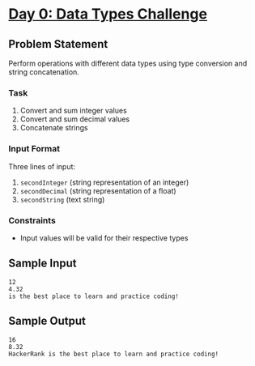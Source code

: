 
# [Day 0: Data Types Challenge](https://www.hackerrank.com/challenges/js10-data-types/problem)

## Problem Statement
Perform operations with different data types using type conversion and string concatenation.

### Task
1. Convert and sum integer values
2. Convert and sum decimal values
3. Concatenate strings

### Input Format
Three lines of input:
1. `secondInteger` (string representation of an integer)
2. `secondDecimal` (string representation of a float)
3. `secondString` (text string)

### Constraints
- Input values will be valid for their respective types

## Sample Input
```
12
4.32
is the best place to learn and practice coding!
```

## Sample Output
```
16
8.32
HackerRank is the best place to learn and practice coding!
```

